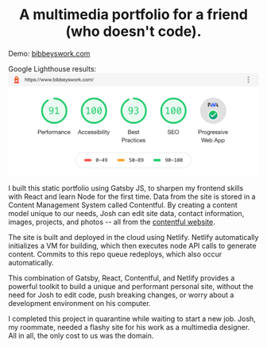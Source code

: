 <h1 align="center">
  A multimedia portfolio for a friend (who doesn't code).
</h1>

Demo: [bibbeyswork.com](https://bibbeyswork.com)

Google Lighthouse results:
<img align="center" src="src/images/lighthouse.png"/>

I built this static portfolio using Gatsby JS, to sharpen my frontend skills with React and learn Node for the first time. Data from the site is stored in a Content Management System called Contentful. By creating a content model unique to our needs, Josh can edit site data, contact information, images, projects, and photos -- all from the [contentful website](https://contentful.com).

The site is built and deployed in the cloud using Netlify. Netlify automatically initializes a VM for building, which then executes node API calls to generate content. Commits to this repo queue redeploys, which also occur automatically.

This combination of Gatsby, React, Contentful, and Netlify provides a powerful toolkit to build a unique and performant personal site, without the need for Josh to edit code, push breaking changes, or worry about a development environment on his computer.

I completed this project in quarantine while waiting to start a new job. Josh, my roommate, needed a flashy site for his work as a multimedia designer. All in all, the only cost to us was the domain.
